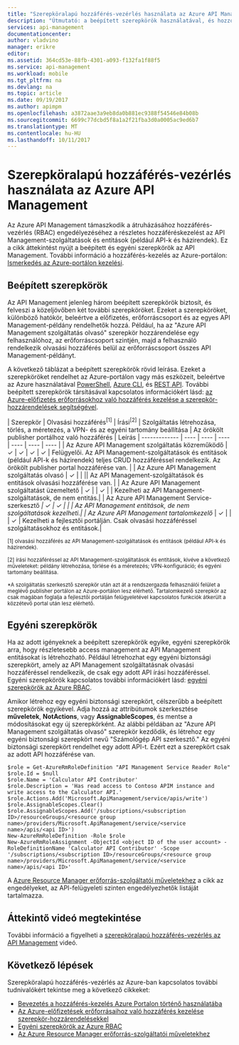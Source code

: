 ```yaml
---
title: "Szerepköralapú hozzáférés-vezérlés használata az Azure API Management |} Microsoft Docs"
description: "Útmutató: a beépített szerepkörök használatával, és hozzon létre egyéni szerepkörök az Azure API Management"
services: api-management
documentationcenter: 
author: vladvino
manager: erikre
editor: 
ms.assetid: 364cd53e-88fb-4301-a093-f132fa1f88f5
ms.service: api-management
ms.workload: mobile
ms.tgt_pltfrm: na
ms.devlang: na
ms.topic: article
ms.date: 09/19/2017
ms.author: apimpm
ms.openlocfilehash: a3872aae3a9eb8da0b881ec9388f54546e84b08b
ms.sourcegitcommit: 6699c77dcbd5f8a1a2f21fba3d0a0005ac9ed6b7
ms.translationtype: MT
ms.contentlocale: hu-HU
ms.lasthandoff: 10/11/2017
---
```

# <a name="how-to-use-role-based-access-control-in-azure-api-management"></a>Szerepköralapú hozzáférés-vezérlés használata az Azure API Management
Az Azure API Management támaszkodik a átruházásához hozzáférés-vezérlés (RBAC) engedélyezéséhez a részletes hozzáféréskezelést az API Management-szolgáltatások és entitások (például API-k és házirendek). Ez a cikk áttekintést nyújt a beépített és egyéni szerepkörök az API Management. További információ a hozzáférés-kezelés az Azure-portálon: [Ismerkedés az Azure-portálon kezelési](https://azure.microsoft.com/documentation/articles/role-based-access-control-what-is/).

## <a name="built-in-roles"></a>Beépített szerepkörök
Az API Management jelenleg három beépített szerepkörök biztosít, és felveszi a közeljövőben két további szerepköröket. Ezeket a szerepköröket, különböző hatókör, beleértve a előfizetés, erőforráscsoport és az egyes API Management-példány rendelhetők hozzá. Például, ha az "Azure API Management szolgáltatás olvasó" szerepkör hozzárendelése egy felhasználóhoz, az erőforráscsoport szintjén, majd a felhasználó rendelkezik olvasási hozzáférés belül az erőforráscsoport összes API Management-példányt. 

A következő táblázat a beépített szerepkörök rövid leírása. Ezeket a szerepköröket rendelhet az Azure-portálon vagy más eszközeit, beleértve az Azure használatával [PowerShell](https://docs.microsoft.com/azure/active-directory/role-based-access-control-manage-access-powershell), [Azure CLI](https://docs.microsoft.com/azure/active-directory/role-based-access-control-manage-access-azure-cli), és [REST API](https://docs.microsoft.com/azure/active-directory/role-based-access-control-manage-access-rest). További beépített szerepkörök társításával kapcsolatos információkért lásd: [az Azure-előfizetés erőforrásokhoz való hozzáférés kezelése a szerepkör-hozzárendelések segítségével](https://azure.microsoft.com/documentation/articles/role-based-access-control-what-is/).

| Szerepkör          | Olvasási hozzáférés<sup>[1]</sup> | Írási<sup>[2]</sup> | Szolgáltatás létrehozása, törlés, a méretezés, a VPN- és az egyéni tartomány beállítása | Az örökölt publisher portálhoz való hozzáférés | Leírás
| ------------- | ---- | ---- | ---- | ---- | ---- | ---- |
| Az Azure API Management szolgáltatás közreműködő | ✓ | ✓ | ✓ | ✓ | Felügyelői. Az API Management-szolgáltatások és entitások (például API-k és házirendek) teljes CRUD hozzáféréssel rendelkezik. Az örökölt publisher portal hozzáférése van. |
| Az Azure API Management szolgáltatás olvasó | ✓ | | || Az API Management-szolgáltatások és entitások olvasási hozzáférése van. |
| Az Azure API Management szolgáltatást üzemeltető | ✓ | | ✓ | | Kezelheti az API Management-szolgáltatások, de nem entitás.|
| Az Azure API Management Service-szerkesztő<sup>*</sup> | ✓ | ✓ | |  | Az API Management entitások, de nem szolgáltatások kezelheti.|
| Az Azure API Management tartalomkezelő<sup>*</sup> | ✓ | | | ✓ | Kezelheti a fejlesztői portálján. Csak olvasási hozzáféréssel szolgáltatásokhoz és entitások.|

<sup>[1] olvasási hozzáférés az API Management-szolgáltatások és entitások (például API-k és házirendek).</sup>

<sup>[2] írási hozzáféréssel az API Management-szolgáltatások és entitások, kivéve a következő műveleteket: példány létrehozása, törlése és a méretezés; VPN-konfiguráció; és egyéni tartomány beállítása.</sup>

<sup>\*A szolgáltatás szerkesztő szerepkör után azt át a rendszergazda felhasználói felület a meglévő publisher portálon az Azure-portálon lesz elérhető. Tartalomkezelő szerepkör az csak magában foglalja a fejlesztői portálján felügyeletével kapcsolatos funkciók átkerült a közzétevő portal után lesz elérhető.</sup>  

## <a name="custom-roles"></a>Egyéni szerepkörök
Ha az adott igényeknek a beépített szerepkörök egyike, egyéni szerepkörök arra, hogy részletesebb access management az API Management entitásokat is létrehozható. Például létrehozhat egy egyéni biztonsági szerepkört, amely az API Management szolgáltatásnak olvasási hozzáféréssel rendelkezik, de csak egy adott API írási hozzáféréssel. Egyéni szerepkörök kapcsolatos további információkért lásd: [egyéni szerepkörök az Azure RBAC](https://docs.microsoft.com/azure/active-directory/role-based-access-control-custom-roles). 

Amikor létrehoz egy egyéni biztonsági szerepkört, célszerűbb a beépített szerepkörök egyikével. Adja hozzá az attribútumok szerkesztése **műveletek**, **NotActions**, vagy **AssignableScopes**, és mentse a módosításokat egy új szerepkörként. Az alábbi példában az "Azure API Management szolgáltatás olvasó" szerepkör kezdődik, és létrehoz egy egyéni biztonsági szerepkört nevű "Számológép API szerkesztő." Az egyéni biztonsági szerepkört rendelhet egy adott API-t. Ezért ezt a szerepkört csak az adott API hozzáférése van. 

```
$role = Get-AzureRmRoleDefinition "API Management Service Reader Role"
$role.Id = $null
$role.Name = 'Calculator API Contributor'
$role.Description = 'Has read access to Contoso APIM instance and write access to the Calculator API.'
$role.Actions.Add('Microsoft.ApiManagement/service/apis/write')
$role.AssignableScopes.Clear()
$role.AssignableScopes.Add('/subscriptions/<subscription ID>/resourceGroups/<resource group name>/providers/Microsoft.ApiManagement/service/<service name>/apis/<api ID>')
New-AzureRmRoleDefinition -Role $role
New-AzureRmRoleAssignment -ObjectId <object ID of the user account> -RoleDefinitionName 'Calculator API Contributor' -Scope '/subscriptions/<subscription ID>/resourceGroups/<resource group name>/providers/Microsoft.ApiManagement/service/<service name>/apis/<api ID>'
```

A [Azure Resource Manager erőforrás-szolgáltatói műveletekhez](../active-directory/role-based-access-control-resource-provider-operations.md#microsoftapimanagement) a cikk az engedélyeket, az API-felügyeleti szinten engedélyezhetők listáját tartalmazza.

## <a name="watch-a-video-overview"></a>Áttekintő videó megtekintése

További információ a figyelheti a [szerepköralapú hozzáférés-vezérlés az API Management](https://channel9.msdn.com/Blogs/AzureApiMgmt/Role-Based-Access-Control-in-API-Management/player) videó.

## <a name="next-steps"></a>Következő lépések

Szerepköralapú hozzáférés-vezérlés az Azure-ban kapcsolatos további tudnivalókért tekintse meg a következő cikkeket:
  * [Bevezetés a hozzáférés-kezelés Azure Portalon történő használatába](https://azure.microsoft.com/documentation/articles/role-based-access-control-what-is/)
  * [Az Azure-előfizetések erőforrásaihoz való hozzáférés kezelése szerepkör-hozzárendelésekkel](https://azure.microsoft.com/documentation/articles/role-based-access-control-what-is/)
  * [Egyéni szerepkörök az Azure RBAC](https://docs.microsoft.com/azure/active-directory/role-based-access-control-custom-roles)
  * [Az Azure Resource Manager erőforrás-szolgáltatói műveletekhez](../active-directory/role-based-access-control-resource-provider-operations.md#microsoftapimanagement)


